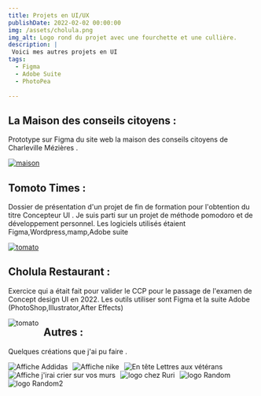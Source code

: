 ```yaml
---
title: Projets en UI/UX
publishDate: 2022-02-02 00:00:00
img: /assets/cholula.png
img_alt: Logo rond du projet avec une fourchette et une cullière.
description: |
 Voici mes autres projets en UI 
tags:
  - Figma
  - Adobe Suite
  - PhotoPea
 
---
```



## La Maison des conseils citoyens :

Prototype sur Figma du site web la maison des conseils citoyens de Charleville Mézières . 

<a href="https://www.figma.com/file/dxSIMWByLT1F3GBR6CYyj8/maquette-site-La-maison-des-citoyens?type=design&node-id=0-1&mode=design&t=cGpv7RB0VMatqnjX-0"><img src="/public/assets/prototype_maison.png"
     alt="maison"
     /> </a>



## Tomoto Times  :

Dossier de présentation d'un projet de fin de formation pour l'obtention du titre Concepteur UI .
Je suis parti sur un projet de méthode pomodoro et de développement personnel.
Les logiciels utilisés étaient Figma,Wordpress,mamp,Adobe suite

<a href="https://www.figma.com/proto/zQpIJnc0F0Jg10j1uN7ffY/Dossier-Pro_Tomoto-Times?node-id=1-3&starting-point-node-id=1%3A3"><img src="/public/assets/tomato1.png"
     alt="tomato"
     /> </a>


## Cholula Restaurant  :

Exercice qui a était fait pour valider le CCP pour le passage de l'examen de Concept design UI en 2022. Les outils utiliser sont Figma et la suite Adobe (PhotoShop,Illustrator,After Effects)

<a href="https://www.figma.com/proto/AF0L4ifgk1r563BF6KLvZZ/Cholula-Restaurant?node-id=2-5"><img src="/public/assets/cholula.png"
     alt="tomato"
     style="float: left; margin-right: 10px;" /> </a>

## Autres : 

Quelques créations que j'ai pu faire . 

 <img  src="/public/assets/addidas.png"
     alt="Affiche Addidas"
       style="float: left; margin-right: 10px;"
       >

 <img  src="/public/assets/nike.png"
     alt="Affiche nike"
       style="float: left; margin-right: 10px;" 
       >

 <img  src="/public/assets/headerpcf.png"
     alt="En tête Lettres aux vétérans"
       style="float: left; margin-right: 10px;" 
       >
 <img  src="/public/assets/affiche_femen.png"
     alt="Affiche j'irai crier sur vos murs"
       style="float: left; margin-right: 10px;" 
       >
 <img  src="/public/assets/ruri.png"
     alt="logo chez Ruri"
       style="float: left; margin-right: 10px;" 
       >
 <img  src="/public/assets/random1.png"
     alt="logo Random"
       style="float: left; margin-right: 10px;" 
       > <img  src="/public/assets/random2.png"
     alt="logo Random2"
       style="float: left; margin-right: 10px;" 
       >